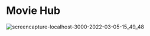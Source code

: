 # Movie Hub
![screencapture-localhost-3000-2022-03-05-15_49_48](https://user-images.githubusercontent.com/75694208/156879071-75b966c1-44cd-424c-9c2e-db6a594e35a0.png)
